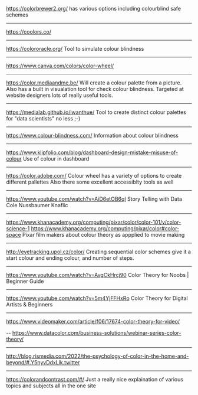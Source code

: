 https://colorbrewer2.org/
has various options including colourblind safe schemes

---
https://coolors.co/

---
https://colororacle.org/
Tool to simulate colour blindness

---
https://www.canva.com/colors/color-wheel/

---
https://color.mediaandme.be/
Will create a colour palette from a picture.  Also has a built in visualation tool for check colour blindness.  Targeted at website designers lots of really useful tools.

---
https://medialab.github.io/iwanthue/
Tool to create distinct colour palettes for "data scientists" no less ;-)

---
https://www.colour-blindness.com/
Information about colour blindness

---
https://www.klipfolio.com/blog/dashboard-design-mistake-misuse-of-colour
Use of colour in dashboard

---
https://color.adobe.com/
Colour wheel has a variety of options to create different pallettes
Also there some excellent accessiblty tools as well

---
https://www.youtube.com/watch?v=AiD6etOB6qI
Story Telling with Data
Cole Nussbaumer Knaflic

---
https://www.khanacademy.org/computing/pixar/color/color-101/v/color-science-1
https://www.khanacademy.org/computing/pixar/color#color-space
Pixar film makers about colour theory as appplied to movie making

---
http://eyetracking.upol.cz/color/
Creating sequential color schemes give it a start colour and ending colour, and number of steps.

---
https://www.youtube.com/watch?v=AvgCkHrcj90
Color Theory for Noobs | Beginner Guide

---
https://www.youtube.com/watch?v=5m4YjFFHxRo
Color Theory for Digital Artists & Beginners

---
https://www.videomaker.com/article/f06/17674-color-theory-for-video/

--
https://www.datacolor.com/business-solutions/webinar-series-color-theory/

---
http://blog.rismedia.com/2022/the-psychology-of-color-in-the-home-and-beyond/#.Y5nyvDdxLlk.twitter

---
https://colorandcontrast.com/#/
Just a really nice explaination of various topics and subjects all in the one site

